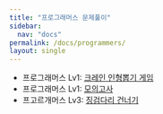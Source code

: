 ```yaml
---
title: "프로그래머스 문제풀이"
sidebar:
  nav: "docs"
permalink: /docs/programmers/
layout: single
---
```


- 프로그래머스 Lv1: [크레인 인형뽑기 게임](cranedoll/)
- 프로그래머스 Lv1: [모의고사](test/)
- 프고르개머스 Lv3: [징검다리 건너기](steppingstone/)
